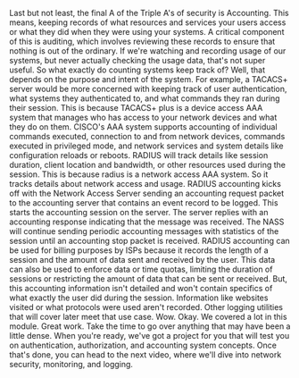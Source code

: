 Last but not least, the final A of the Triple A's of security is Accounting.
This means, keeping records of what resources and services your users access or
what they did when they were using your systems. A critical component of this is
auditing, which involves reviewing these records to ensure that nothing is out
of the ordinary. If we're watching and recording usage of our systems, but never
actually checking the usage data, that's not super useful. So what exactly do
counting systems keep track of? Well, that depends on the purpose and intent of
the system. For example, a TACACS+ server would be more concerned with keeping
track of user authentication, what systems they authenticated to, and what
commands they ran during their session. This is because TACACS+ plus is a device
access AAA system that manages who has access to your network devices and what
they do on them. CISCO's AAA system supports accounting of individual commands
executed, connection to and from network devices, commands executed in
privileged mode, and network services and system details like configuration
reloads or reboots. RADIUS will track details like session duration, client
location and bandwidth, or other resources used during the session. This is
because radius is a network access AAA system. So it tracks details about
network access and usage. RADIUS accounting kicks off with the Network Access
Server sending an accounting request packet to the accounting server that
contains an event record to be logged. This starts the accounting session on the
server. The server replies with an accounting response indicating that the
message was received. The NASS will continue sending periodic accounting
messages with statistics of the session until an accounting stop packet is
received. RADIUS accounting can be used for billing purposes by ISPs because it
records the length of a session and the amount of data sent and received by the
user. This data can also be used to enforce data or time quotas, limiting the
duration of sessions or restricting the amount of data that can be sent or
received. But, this accounting information isn't detailed and won't contain
specifics of what exactly the user did during the session. Information like
websites visited or what protocols were used aren't recorded. Other logging
utilities that will cover later meet that use case. Wow. Okay. We covered a lot
in this module. Great work. Take the time to go over anything that may have been
a little dense. When you're ready, we've got a project for you that will test
you on authentication, authorization, and accounting system concepts. Once
that's done, you can head to the next video, where we'll dive into network
security, monitoring, and logging.